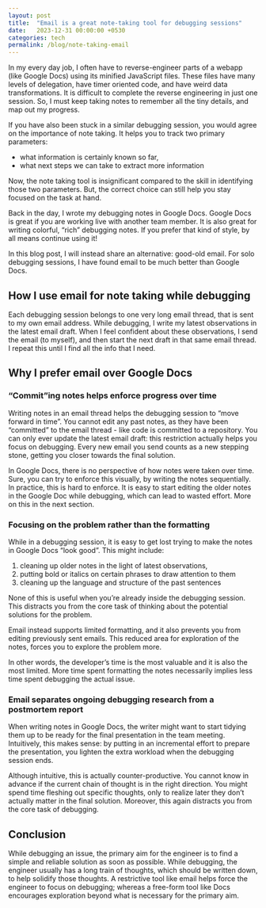 ```yaml
---
layout: post
title:  "Email is a great note-taking tool for debugging sessions"
date:   2023-12-31 00:00:00 +0530
categories: tech
permalink: /blog/note-taking-email
---
```


In my every day job, I often have to reverse-engineer parts of a webapp (like Google Docs) using its minified JavaScript files. These files have many levels of delegation, have timer oriented code, and have weird data transformations. It is difficult to complete the reverse engineering in just one session. So, I must keep taking notes to remember all the tiny details, and map out my progress.

If you have also been stuck in a similar debugging session, you would agree on the importance of note taking. It helps you to track two primary parameters:

- what information is certainly known so far,
- what next steps we can take to extract more information

Now, the note taking tool is insignificant compared to the skill in identifying those two parameters. But, the correct choice can still help you stay focused on the task at hand.

Back in the day, I wrote my debugging notes in Google Docs. Google Docs is great if you are working live with another team member. It is also great for writing colorful, “rich” debugging notes. If you prefer that kind of style, by all means continue using it!

In this blog post, I will instead share an alternative: good-old email. For solo debugging sessions, I have found email to be much better than Google Docs.

## How I use email for note taking while debugging

Each debugging session belongs to one very long email thread, that is sent to my own email address. While debugging, I write my latest observations in the latest email draft. When I feel confident about these observations, I send the email (to myself), and then start the next draft in that same email thread. I repeat this until I find all the info that I need.

## Why I prefer email over Google Docs

### “Commit”ing notes helps enforce progress over time

Writing notes in an email thread helps the debugging session to “move forward in time”. You cannot edit any past notes, as they have been “committed” to the email thread - like code is committed to a repository. You can only ever update the latest email draft: this restriction actually helps you focus on debugging. Every new email you send counts as a new stepping stone, getting you closer towards the final solution.

In Google Docs, there is no perspective of how notes were taken over time. Sure, you can try to enforce this visually, by writing the notes sequentially. In practice, this is hard to enforce. It is easy to start editing the older notes in the Google Doc while debugging, which can lead to wasted effort. More on this in the next section.

### Focusing on the problem rather than the formatting

While in a debugging session, it is easy to get lost trying to make the notes in Google Docs “look good”. This might include:

1. cleaning up older notes in the light of latest observations,
2. putting bold or italics on certain phrases to draw attention to them
3. cleaning up the language and structure of the past sentences

None of this is useful when you’re already inside the debugging session. This distracts you from the core task of thinking about the potential solutions for the problem.

Email instead supports limited formatting, and it also prevents you from editing previously sent emails. This reduced area for exploration of the notes, forces you to explore the problem more.

In other words, the developer’s time is the most valuable and it is also the most limited. More time spent formatting the notes necessarily implies less time spent debugging the actual issue.

### Email separates ongoing debugging research from a postmortem report

When writing notes in Google Docs, the writer might want to start tidying them up to be ready for the final presentation in the team meeting. Intuitively, this makes sense: by putting in an incremental effort to prepare the presentation, you lighten the extra workload when the debugging session ends.

Although intuitive, this is actually counter-productive. You cannot know in advance if the current chain of thought is in the right direction. You might spend time fleshing out specific thoughts, only to realize later they don’t actually matter in the final solution. Moreover, this again distracts you from the core task of debugging.

## Conclusion

While debugging an issue, the primary aim for the engineer is to find a simple and reliable solution as soon as possible. While debugging, the engineer usually has a long train of thoughts, which should be written down, to help solidify those thoughts. A restrictive tool like email helps force the engineer to focus on debugging; whereas a free-form tool like Docs encourages exploration beyond what is necessary for the primary aim.